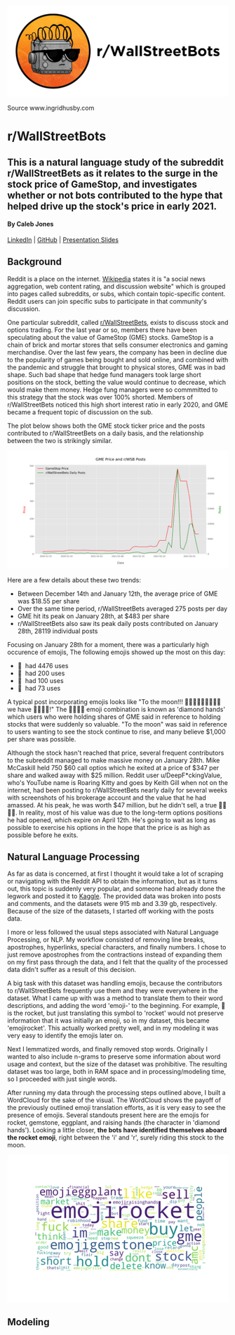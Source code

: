 <p align="center">
  <img src="https://github.com/iamcalebjones/WallStreetBots/blob/main/images/bots2.png">
  <figcaption>Source www.ingridhusby.com</figcaption>
</p>

# r/WallStreetBots
## This is a natural language study of the subreddit r/WallStreetBets as it relates to the surge in the stock price of GameStop, and investigates whether or not bots contributed to the hype that helped drive up the stock's price in early 2021.
#### By Caleb Jones
[LinkedIn](https://www.linkedin.com/in/calebsjones/) | [GitHub](https://github.com/iamcalebjones) | [Presentation Slides](https://www.beautiful.ai/player/-MXUgJDSZlYIPIvNQRGx)

## Background

Reddit is a place on the internet. [Wikipedia](https://en.wikipedia.org/wiki/Reddit) states it is "a social news aggregation, web content rating, and discussion website" which is grouped into pages called subreddits, or subs, which contain topic-specific content. Reddit users can join specific subs to participate in that community's discussion.

One particular subreddit, called [r/WallStreetBets](https://www.reddit.com/r/wallstreetbets/), exists to discuss stock and options trading. For the last year or so, members there have been speculating about the value of GameStop (GME) stocks. GameStop is a chain of brick and mortar stores that sells consumer electronics and gaming merchandise. Over the last few years, the company has been in decline due to the popularity of games being bought and sold online, and combined with the pandemic and struggle that brought to physical stores, GME was in bad shape. Such bad shape that hedge fund managers took large short positions on the stock, betting the value would continue to decrease, which would make them money. Hedge fung managers were so commmitted to this strategy that the stock was over 100% shorted. Members of r/WallStreetBets noticed this high short interest ratio in early 2020, and GME became a frequent topic of discussion on the sub. 

The plot below shows both the GME stock ticker price and the posts contributed to r/WallStreetBets on a daily basis, and the relationship between the two is strikingly similar.

<p align="center">
  <img src="https://github.com/iamcalebjones/WallStreetBots/blob/main/images/dual_plot.png">
</p>

Here are a few details about these two trends:

  - Between December 14th and January 12th, the average price of GME was $18.55 per share
  - Over the same time period, r/WallStreetBets averaged 275 posts per day
  - GME hit its peak on January 28th, at $483 per share
  - r/WallStreetBets also saw its peak daily posts contributed on January 28th, 28119 individual posts

Focusing on January 28th for a moment, there was a particularly high occurence of emojis, The following emojis showed up the most on this day:

  - 🚀&nbsp; had 4476 uses
  - 💎&nbsp; had 200 uses
  - 🦍&nbsp; had 100 uses
  - 🙌&nbsp; had 73 uses

A typical post incorporating emojis looks like "To the moon!!! 🚀🚀🚀🚀🚀🚀🚀🚀🚀&nbsp; we have 💎💎💎🙌!" The 💎💎💎🙌 emoji combination is known as 'diamond hands' which users who were holding shares of GME said in reference to holding stocks that were suddenly so valuable. "To the moon" was said in reference to users wanting to see the stock continue to rise, and many believe $1,000 per share was possible. 

Although the stock hasn't reached that price, several frequent contributors to the subreddit managed to make massive money on January 28th. Mike McCaskill held 750 $60 call optios which he exited at a price of $347 per share and walked away with $25 million. Reddit user u/DeepF\*ckingValue, who's YouTube name is Roaring Kitty and goes by Keith Gill when not on the internet, had been posting to r/WallStreetBets nearly daily for several weeks with screenshots of his brokerage account and the value that he had amassed. At his peak, he was worth $47 million, but he didn't sell, a true 💎💎💎🙌. In reality, most of his value was due to the long-term options positions he had opened, which expire on April 12th. He's going to wait as long as possible to exercise his options in the hope that the price is as high as possible before he exits.

## Natural Language Processing

As far as data is concerned, at first I thought it would take a lot of scraping or navigating with the Reddit API to obtain the information, but as it turns out, this topic is suddenly very popular, and someone had already done the legwork and posted it to [Kaggle](https://www.kaggle.com/mattpodolak/rwallstreetbets-posts-and-comments). The provided data was broken into posts and comments, and the datasets were 915 mb and 3.39 gb, respectively. Because of the size of the datasets, I started off working with the posts data.

I more or less followed the usual steps associated with Natural Language Processing, or NLP. My workflow consisted of removing line breaks, apostrophes, hyperlinks, special characters, and finally numbers. I chose to just remove apostrophes from the contractions instead of expanding them on my first pass through the data, and I felt that the quality of the processed data didn't suffer as a result of this decision. 

A big task with this dataset was handling emojis, because the contributors to r/WallStreetBets frequently use them and they were everywhere in the dataset. What I came up with was a method to translate them to their word descriptions, and adding the word 'emoji-' to the beginning. For example, 🚀&nbsp; is the rocket, but just translating this symbol to 'rocket' would not preserve information that it was initially an emoji, so in my dataset, this became 'emojirocket'. This actually worked pretty well, and in my modeling it was very easy to identify the emojis later on.

Next I lemmatized words, and finally removed stop words. Originally I wanted to also include n-grams to preserve some information about word usage and context, but the size of the dataset was prohibitive. The resulting dataset was too large, both in RAM space and in processing/modeling time, so I proceeded with just single words. 

After running my data through the processing steps outlined above, I built a WordCloud for the sake of the visual. The WordCloud shows the payoff of the previously outlined emoji translation efforts, as it is very easy to see the presence of emojis. Several standouts present here are the emojis for rocket, gemstone, eggplant, and raising hands (the character in 'diamond hands'). Looking a little closer, **the bots have identified themselves aboard the rocket emoji**, right between the 'i' and 'r', surely riding this stock to the moon.

<p align="center">
  <img src="https://github.com/iamcalebjones/WallStreetBots/blob/main/images/comments_wordcloud.png">
</p>

## Modeling

